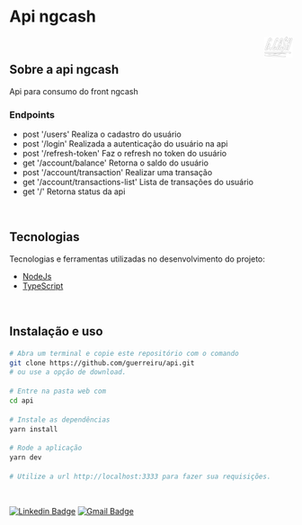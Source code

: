 # Api ngcash

<img align="right" src="src/assets/logo.png" width="10%" alt="react todo">

<br>

## Sobre a api ngcash
Api para consumo do front ngcash

### Endpoints
 - post '/users' Realiza o cadastro do usuário 
 - post '/login' Realizada a autenticação do usuário na api
 - post '/refresh-token' Faz o refresh no token do usuário
 - get '/account/balance' Retorna o saldo do usuário
 - post '/account/transaction' Realizar uma transação
 - get '/account/transactions-list' Lista de transações do usuário
 - get '/' Retorna status da api

<br>

## Tecnologias

Tecnologias e ferramentas utilizadas no desenvolvimento do projeto:

- [NodeJs](https://nodejs.org/en/)
- [TypeScript](https://www.typescriptlang.org/)

<br>

## Instalação e uso

```bash
# Abra um terminal e copie este repositório com o comando
git clone https://github.com/guerreiru/api.git
# ou use a opção de download.

# Entre na pasta web com 
cd api

# Instale as dependências
yarn install

# Rode a aplicação
yarn dev

# Utilize a url http://localhost:3333 para fazer sua requisições.
```

<br>

[![Linkedin Badge](https://img.shields.io/badge/-Fernando%20Guerreiro-1293d2?style=flat-square&logo=Linkedin&logoColor=white&link=https://www.linkedin.com/in/guerreiru/)](https://www.linkedin.com/in/guerreiru/) 
[![Gmail Badge](https://img.shields.io/badge/-dev.fernandoguerreiro@gmail.com-EA4335?style=flat-square&logo=Gmail&logoColor=white&link=mailto:dev.fernandoguerreiro@gmail.com)](mailto:dev.fernandoguerreiro@gmail.com)
